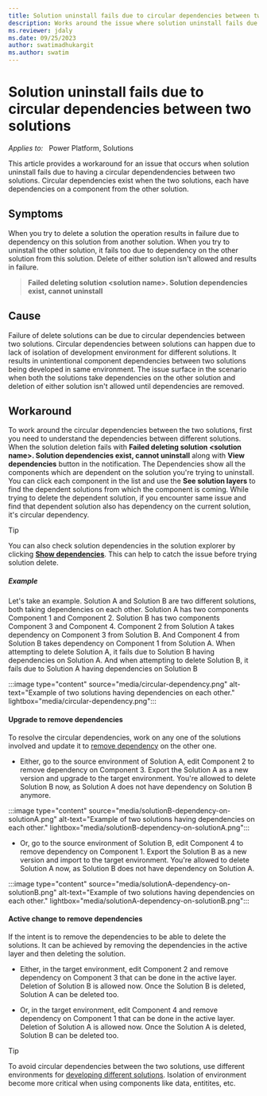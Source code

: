 ```yaml
---
title: Solution uninstall fails due to circular dependencies between two solutions.
description: Works around the issue where solution uninstall fails due to having a circular dependendencies between two solutions.
ms.reviewer: jdaly
ms.date: 09/25/2023
author: swatimadhukargit
ms.author: swatim
---
```

# Solution uninstall fails due to circular dependencies between two solutions

_Applies to:_ &nbsp; Power Platform, Solutions

This article provides a workaround for an issue that occurs when solution uninstall fails due to having a circular dependendencies between two solutions. Circular dependencies exist when the two solutions, each have dependencies on a component from the other solution.

## Symptoms

When you try to delete a solution the operation results in failure due to dependency on this solution from another solution. When you try to uninstall the other solution, it fails too due to dependency on the other solution from this solution. Delete of either solution isn't allowed and results in failure.
> **Failed deleting solution \<solution name\>. Solution dependencies exist, cannot uninstall**

## Cause

Failure of delete solutions can be due to circular dependencies between two solutions. Circular dependencies between solutions can happen due to lack of isolation of development environment for different solutions. It results in unintentional component dependencies between two solutions being developed in same environment. The issue surface in the scenario when both the solutions take dependencies on the other solution and deletion of either solution isn't allowed until dependencies are removed.

## Workaround

To work around the circular dependencies between the two solutions, first you need to understand the dependencies between different solutions. When the solution deletion fails with **Failed deleting solution \<solution name\>. Solution dependencies exist, cannot uninstall** along with **View dependencies** button in the notification. The Dependencies show all the components which are dependent on the solution you're trying to uninstall. You can click each component in the list and use the **See solution layers** to find the dependent solutions from which the component is coming. While trying to delete the dependent solution, if you encounter same issue and find that dependent solution also has dependency on the current solution, it's circular dependency.

> [!TIP]
> You can also check solution dependencies in the solution explorer by clicking [**Show dependencies**](/power-apps/maker/data-platform/view-component-dependencies). This can help to catch the issue before trying solution delete.

##### Example

Let's take an example. Solution A and Solution B are two different solutions, both taking dependencies on each other.
Solution A has two components Component 1 and Component 2. Solution B has two components Component 3 and Component 4.
Component 2 from Solution A takes dependency on Component 3 from Solution B. And Component 4 from Solution B takes dependency on Component 1 from Solution A.
When attempting to delete Solution A, it fails due to Solution B having dependencies on Solution A. And when attempting to delete Solution B, it fails due to Solution A having dependencies on Solution B

:::image type="content" source="media/circular-dependency.png" alt-text="Example of two solutions having dependencies on each other." lightbox="media/circular-dependency.png":::

#### Upgrade to remove dependencies

To resolve the circular dependencies, work on any one of the solutions involved and update it to [remove dependency](/power-platform/alm/removing-dependencies) on the other one.

- Either, go to the source environment of Solution A, edit Component 2 to remove dependency on Component 3. Export the Solution A as a new version and upgrade to the target environment. You're allowed to delete Solution B now, as Solution A does not have dependency on Solution B anymore.

:::image type="content" source="media/solutionB-dependency-on-solutionA.png" alt-text="Example of two solutions having dependencies on each other." lightbox="media/solutionB-dependency-on-solutionA.png":::

- Or, go to the source environment of Solution B, edit Component 4 to remove dependency on Component 1. Export the Solution B as a new version and import to the target environment. You're allowed to delete Solution A now, as Solution B does not have dependency on Solution A.

:::image type="content" source="media/solutionA-dependency-on-solutionB.png" alt-text="Example of two solutions having dependencies on each other." lightbox="media/solutionA-dependency-on-solutionB.png":::

#### Active change to remove dependencies

If the intent is to remove the dependencies to be able to delete the solutions. It can be achieved by removing the dependencies in the active layer and then deleting the solution.

- Either, in the target environment, edit Component 2 and remove dependency on Component 3 that can be done in the active layer. Deletion of Solution B is allowed now. Once the Solution B is deleted, Solution A can be deleted too.

- Or, in the target environment, edit Component 4 and remove dependency on Component 1 that can be done in the active layer. Deletion of Solution A is allowed now. Once the Solution A is deleted, Solution B can be deleted too.

> [!TIP]
> To avoid circular dependencies between the two solutions, use different environments for [developing different solutions](/power-platform/alm/organize-solutions#multiple-solution-layering-and-dependencies). Isolation of environment become more critical when using components like data, entitites, etc.
